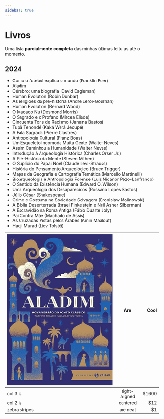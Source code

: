 ```yaml
---
sidebar: true
---
```


# Livros

Uma lista **parcialmente completa** das minhas últimas leituras até o momento.

## 2024
- Como o futebol explica o mundo (Franklin Foer)
- Aladim
- Cérebro: uma biografia (David Eagleman)
- Human Evolution (Robin Dunbar)
- As religiões da pré-história (André Leroi-Gourhan)
- Human Evolution (Bernard Wood)
- O Macaco Nu (Desmond Morris)
- O Sagrado e o Profano (Mircea Eliade)
- Cinquenta Tons de Racismo (Janaína Bastos)
- Tupã Tenondé (Kaká Werá Jecupé)
- A Fala Sagrada (Pierre Clastres)
- Antropologia Cultural (Franz Boas)
- Um Esqueleto Incomoda Muita Gente (Walter Neves)
- Assim Caminhou a Humanidade (Walter Neves)
- Introdução à Arqueologia Histórica (Charles Orser Jr.)
- A Pré-História da Mente (Steven Mithen)
- O Suplício do Papai Noel (Claude Lévi-Strauss)
- História do Pensamento Arqueológico (Bruce Trigger)
- Mapas da Geografia e Cartografia Temática (Marcello Martinelli)
- Bioarqueologia e Antropologia Forense (Luis Nicanor Pezo-Lanfranco)
- O Sentido da Existência Humana (Edward O. Wilson)
- Uma Arqueologia dos Desaparecidos (Rossano Lopes Bastos)
- Júlio César (Shakespeare)
- Crime e Costuma na Sociedade Selvagem (Bronislaw Malinowski)
- A Bíblia Desenterrada (Israel Finkelstein e Neil Asher Silberman)
- A Escravidão na Roma Antiga (Fábio Duarte Joly)
- Pai Contra Mãe (Machado de Assis)
- As Cruzadas Vistas pelos Árabes (Amin Maalouf)
- Hadji Murad (Liev Tolstói)



| ![alt text](/img/livros/aladim.jpg) |      Are      |  Cool |
| ----------------------------------- | :-----------: | ----: |
| col 3 is                            | right-aligned | $1600 |
| col 2 is                            |   centered    |   $12 |
| zebra stripes                       |   are neat    |    $1 |